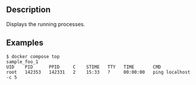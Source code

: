 
## Description

Displays the running processes.

## Examples

```
$ docker compose top
sample_foo_1
UID    PID      PPID     C    STIME   TTY   TIME       CMD
root   142353   142331   2    15:33   ?     00:00:00   ping localhost -c 5 
```